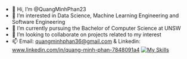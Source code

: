 - 👋 Hi, I’m @QuangMinhPhan23
- 👀 I’m interested in Data Science, Machine Learning Engineering and Software Engineering
- 🌱 I’m currently pursuing the Bachelor of Computer Science at UNSW
- 💞️ I’m looking to collaborate on projects related to my interest 
- 📫 Email: quangminhphan36@gmail.com & Linkedin: www.linkedin.com/in/quang-minh-phan-7848091a4
[![My Skills](https://skillicons.dev/icons?i=py,react,sklearn,docker,pytorch,tensorflow,gitlab,bash,fastapi,nodejs,opencv,c,js,html,css,mysql)](https://skillicons.dev)
<!---
QuangMinhPhan23/QuangMinhPhan23 is a ✨ special ✨ repository because its `README.md` (this file) appears on your GitHub profile.
You can click the Preview link to take a look at your changes.
--->
